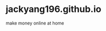 # jackyang196.github.io
make money online at home
<div class="iframely-embed"><div class="iframely-responsive" style="padding-bottom: 56.0938%; padding-top: 120px;"><a href="https://www.publish0x.com/cryptoxicate/bitcoin-rejected-but-there-still-hope-crypto-and-coffee-0076-xpdnrz" data-iframely-url="//cdn.iframe.ly/cxXxwxq"></a></div></div><script async src="//cdn.iframe.ly/embed.js" charset="utf-8"></script>
